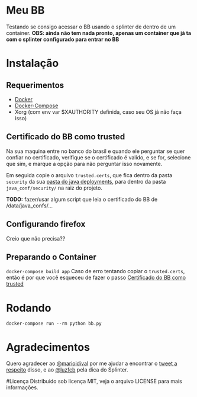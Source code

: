 # Meu BB
Testando se consigo acessar o BB usando o splinter de dentro de um container.
**OBS: ainda não tem nada pronto, apenas um container que já ta com o splinter configurado para entrar no BB**

# Instalação
## Requerimentos
 * [Docker](https://docs.docker.com/engine/installation/ "Instalar Docker")
 * [Docker-Compose](https://docs.docker.com/compose/install/#install-using-pip "Instalar Docker-Compose")
 * Xorg (com env var $XAUTHORITY definida, caso seu OS já não faça isso)

## Certificado do BB como trusted
Na sua maquina entre no banco do brasil e quando ele perguntar se quer confiar no certificado, verifique se o certificado é valido, e se for, selecione que sim, e marque a opção para não perguntar isso novamente.

Em seguida copie o arquivo `trusted.certs`, que fica dentro da pasta `security` da sua [pasta do java deployments](http://docs.oracle.com/javase/7/docs/technotes/guides/jweb/jcp/properties.html#location), para dentro da pasta `java_conf/security/` na raiz do projeto.

**TODO:** fazer/usar algum script que leia o certificado do BB de /data/java_confs/...

## Configurando firefox
Creio que não precisa??

## Preparando o Container
`docker-compose build app`
Caso de erro tentando copiar o `trusted.certs`, então é por que você esqueceu de fazer o passo [Certificado do BB como trusted](#certificado-do-bb-como-trusted)

# Rodando
`docker-compose run --rm python bb.py`

# Agradecimentos
Quero agradecer ao [@marioidival](https://github.com/marioidival) por me ajudar a encontrar o [tweet a respeito](https://twitter.com/henriquebastos/status/676335721125425152) disso, e ao [@luzfcb](https://github.com/luzfcb) pela dica do Splinter.

#Licença
Distribuido sob licença MIT, veja o arquivo LICENSE para mais informações.